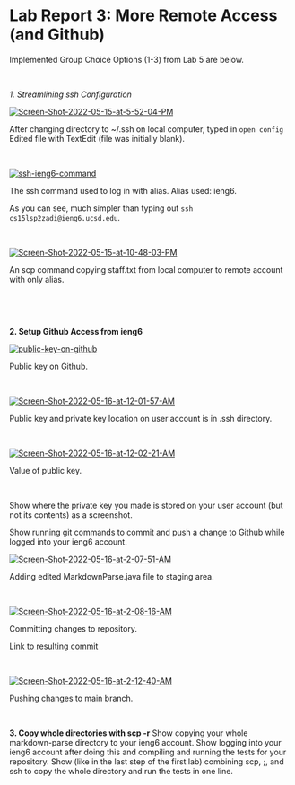 # Lab Report 3: More Remote Access (and Github)

Implemented Group Choice Options (1-3) from Lab 5 are below. 

&nbsp; 

*1. Streamlining ssh Configuration*

<a href="https://ibb.co/SVVksbn"><img src="https://i.ibb.co/1RRCv1q/Screen-Shot-2022-05-15-at-5-52-04-PM.png" alt="Screen-Shot-2022-05-15-at-5-52-04-PM" border="0"></a>

After changing directory to ~/.ssh on local computer, typed in `open config` Edited file with TextEdit (file was initially blank).

&nbsp; 

<a href="https://ibb.co/r7Fjhc5"><img src="https://i.ibb.co/M2ZvHGP/ssh-ieng6-command.png" alt="ssh-ieng6-command" border="0"></a> 

The ssh command used to log in with alias. Alias used: ieng6. 

As you can see, much simpler than typing out `ssh cs15lsp2zadi@ieng6.ucsd.edu`.

&nbsp; 

<a href="https://ibb.co/PgzmLX2"><img src="https://i.ibb.co/5LxM0pQ/Screen-Shot-2022-05-15-at-10-48-03-PM.png" alt="Screen-Shot-2022-05-15-at-10-48-03-PM" border="0"></a> 

An scp command copying staff.txt from local computer to remote account with only alias.

&nbsp;

&nbsp; 


**2. Setup Github Access from ieng6**

<a href="https://ibb.co/MNx9jHx"><img src="https://i.ibb.co/dKw73vw/public-key-on-github.png" alt="public-key-on-github" border="0"></a>

Public key on Github.

&nbsp; 


<a href="https://ibb.co/h2f6sY1"><img src="https://i.ibb.co/6DBMYXJ/Screen-Shot-2022-05-16-at-12-01-57-AM.png" alt="Screen-Shot-2022-05-16-at-12-01-57-AM" border="0"></a>

Public key and private key location on user account is in .ssh directory.

&nbsp;


<a href="https://ibb.co/hRHKLN5"><img src="https://i.ibb.co/4ZMjKLy/Screen-Shot-2022-05-16-at-12-02-21-AM.png" alt="Screen-Shot-2022-05-16-at-12-02-21-AM" border="0"></a>

Value of public key.

&nbsp; 


Show where the private key you made is stored on your user account (but not its contents) as a screenshot.


Show running git commands to commit and push a change to Github while logged into your ieng6 account.

<a href="https://ibb.co/GM930GJ"><img src="https://i.ibb.co/ykpBXKR/Screen-Shot-2022-05-16-at-2-07-51-AM.png" alt="Screen-Shot-2022-05-16-at-2-07-51-AM" border="0"></a>

Adding edited MarkdownParse.java file to staging area. 

&nbsp; 

<a href="https://ibb.co/H7c9L2n"><img src="https://i.ibb.co/Y25V4Wp/Screen-Shot-2022-05-16-at-2-08-16-AM.png" alt="Screen-Shot-2022-05-16-at-2-08-16-AM" border="0"></a>

Committing changes to repository. 

[Link to resulting commit](https://github.com/R3dbAbyVamp/markdown-parser/commit/35a8c7f0f4769b69f8e0db806f0aeb304430cab0) 

&nbsp; 

<a href="https://ibb.co/PN4RRtN"><img src="https://i.ibb.co/TkRZZrk/Screen-Shot-2022-05-16-at-2-12-40-AM.png" alt="Screen-Shot-2022-05-16-at-2-12-40-AM" border="0"></a>

Pushing changes to main branch. 


&nbsp; 

**3. Copy whole directories with scp -r**
Show copying your whole markdown-parse directory to your ieng6 account.
Show logging into your ieng6 account after doing this and compiling and running the tests for your repository.
Show (like in the last step of the first lab) combining scp, ;, and ssh to copy the whole directory and run the tests in one line.
